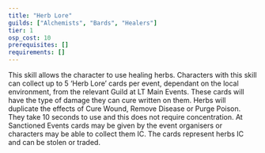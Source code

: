 ```yaml
---
title: "Herb Lore"
guilds: ["Alchemists", "Bards", "Healers"]
tier: 1
osp_cost: 10
prerequisites: []
requirements: []
---
```

This skill allows the character to use healing herbs. Characters with this skill can collect up to 5 ‘Herb Lore’ cards per event, dependant on the local environment, from the relevant Guild at LT Main Events. These cards will have the type of damage they can cure written on them. Herbs will duplicate the effects of Cure Wound, Remove Disease or Purge Poison. They take 10 seconds to use and this does not require concentration. At Sanctioned Events cards may be given by the event organisers or characters may be able to collect them IC. The cards represent herbs IC and can be stolen or traded.